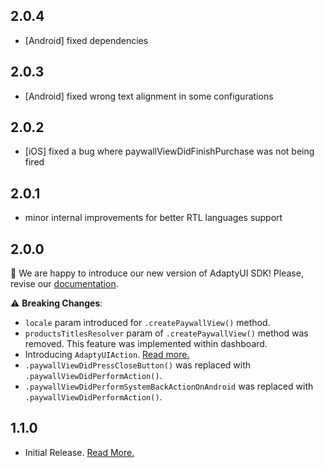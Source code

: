 ## 2.0.4

- [Android] fixed dependencies

## 2.0.3

- [Android] fixed wrong text alignment in some configurations

## 2.0.2

- [iOS] fixed a bug where paywallViewDidFinishPurchase was not being fired

## 2.0.1

- minor internal improvements for better RTL languages support

## 2.0.0

🎉 We are happy to introduce our new version of AdaptyUI SDK! Please, revise our [documentation](https://docs.adapty.io/docs/paywall-builder-installation-flutter).

⚠️ **Breaking Changes**:

- `locale` param introduced for `.createPaywallView()` method.
- `productsTitlesResolver` param of `.createPaywallView()` method was removed. This feature was implemented within dashboard.
- Introducing `AdaptyUIAction`. [Read more.](https://docs.adapty.io/docs/paywall-builder-events-flutter#actions)
- `.paywallViewDidPressCloseButton()` was replaced with `.paywallViewDidPerformAction()`.
- `.paywallViewDidPerformSystemBackActionOnAndroid` was replaced with `.paywallViewDidPerformAction()`.

## 1.1.0

- Initial Release. [Read More.](https://docs.adapty.io/docs/paywall-builder-getting-started)
